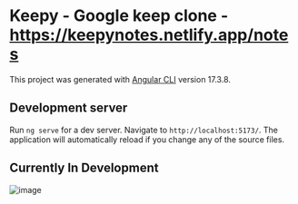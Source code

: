 # Keepy - Google keep clone - https://keepynotes.netlify.app/notes

This project was generated with [Angular CLI](https://github.com/angular/angular-cli) version 17.3.8.

## Development server

Run `ng serve` for a dev server. Navigate to `http://localhost:5173/`. The application will automatically reload if you change any of the source files.

## Currently In Development

![image](https://github.com/user-attachments/assets/c4eb4112-d8eb-4f22-93f6-8c981f586881)
